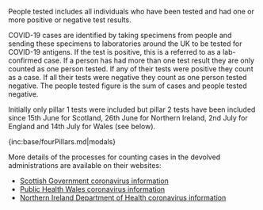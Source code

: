 People tested includes all individuals who have been tested and had one or more positive or negative test results.

COVID-19 cases are identified by taking specimens from people and sending these specimens to laboratories around the UK to be tested for COVID-19 antigens. If the test is positive, this is a referred to as a lab-confirmed case.  If a person has had more than one test result they are only counted as one person tested.  If any of their tests were positive they count as a case.  If all their tests were negative they count as one person tested negative.  The people tested figure is the sum of cases and people tested negative.

Initially only pillar 1 tests were included but pillar 2 tests have been included since 15th June for Scotland, 26th June for Northern Ireland, 2nd July for England and 14th July for Wales (see below).

{inc:base/fourPillars.md|modals}

More details of the processes for counting cases in the devolved administrations are available on their websites:

* [Scottish Government coronavirus information](https://www.gov.scot/coronavirus-covid-19/)
* [Public Health Wales coronavirus information](https://covid19-phwstatement.nhs.wales/)
* [Northern Ireland Department of Health coronavirus information](https://www.health-ni.gov.uk/coronavirus)
